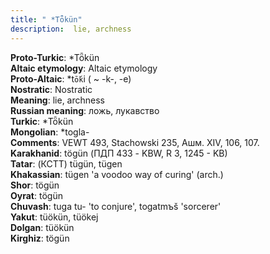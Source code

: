 ```yaml
---
title: " *Tȫkün"
description:  lie, archness
---
```


<strong>Proto-Turkic</strong>:  *Tȫkün<br>
<strong>Altaic etymology</strong>:  Altaic etymology<br>
<strong> Proto-Altaic</strong>:  *t`ṓk`i ( ~ -k-, -e)<br>
<strong>Nostratic</strong>:  Nostratic<br>
<strong>Meaning</strong>:  lie, archness<br>
<strong>Russian meaning</strong>:  ложь, лукавство<br>
<strong>Turkic</strong>:  *Tȫkün<br>
<strong>Mongolian</strong>:  *togla-<br>
<strong>Comments</strong>:  VEWT 493, Stachowski 235, Ашм. XIV, 106, 107.<br>
<strong>Karakhanid</strong>:  tögün (ПДП 433 - KBW, R 3, 1245 - KB)<br>
<strong>Tatar</strong>:  (КСТТ) tügün, tügen<br>
<strong>Khakassian</strong>:  tügen 'a voodoo way of curing' (arch.)<br>
<strong>Shor</strong>:  tögün<br>
<strong>Oyrat</strong>:  tögün<br>
<strong>Chuvash</strong>:  tuga tu- 'to conjure', togatmъš 'sorcerer'<br>
<strong>Yakut</strong>:  tüökün, tüökej<br>
<strong>Dolgan</strong>:  tüökün<br>
<strong>Kirghiz</strong>:  tögün<br>


